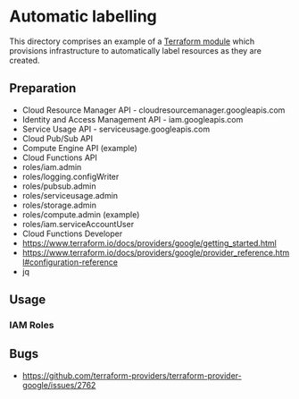 # Automatic labelling

This directory comprises an example of a [Terraform module](terraform-module) which provisions infrastructure to
automatically label resources as they are created.

## Preparation

- Cloud Resource Manager API - cloudresourcemanager.googleapis.com
- Identity and Access Management API - iam.googleapis.com
- Service Usage API - serviceusage.googleapis.com
- Cloud Pub/Sub API
- Compute Engine API (example)
- Cloud Functions API
- roles/iam.admin
- roles/logging.configWriter
- roles/pubsub.admin
- roles/serviceusage.admin
- roles/storage.admin
- roles/compute.admin (example)
- roles/iam.serviceAccountUser
- Cloud Functions Developer
- https://www.terraform.io/docs/providers/google/getting_started.html
- https://www.terraform.io/docs/providers/google/provider_reference.html#configuration-reference
- jq

## Usage

### IAM Roles

[terraform-module]: https://www.terraform.io/docs/modules/index.html

## Bugs

- https://github.com/terraform-providers/terraform-provider-google/issues/2762
